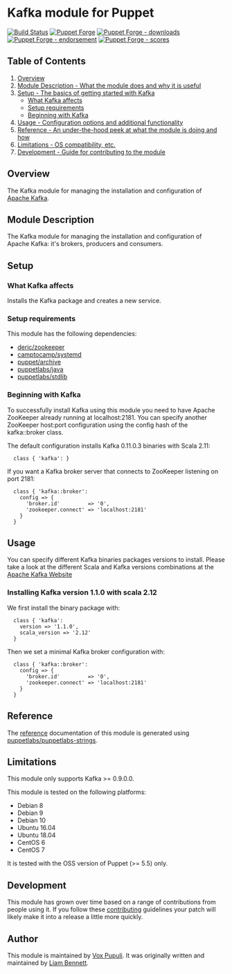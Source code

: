 # Kafka module for Puppet

[![Build Status](https://travis-ci.org/voxpupuli/puppet-kafka.png?branch=master)](https://travis-ci.org/voxpupuli/puppet-kafka)
[![Puppet Forge](https://img.shields.io/puppetforge/v/puppet/kafka.svg)](https://forge.puppetlabs.com/puppet/kafka)
[![Puppet Forge - downloads](https://img.shields.io/puppetforge/dt/puppet/kafka.svg)](https://forge.puppetlabs.com/puppet/kafka)
[![Puppet Forge - endorsement](https://img.shields.io/puppetforge/e/puppet/kafka.svg)](https://forge.puppetlabs.com/puppet/kafka)
[![Puppet Forge - scores](https://img.shields.io/puppetforge/f/puppet/kafka.svg)](https://forge.puppetlabs.com/puppet/kafka)

## Table of Contents

1. [Overview](#overview)
1. [Module Description - What the module does and why it is useful](#module-description)
1. [Setup - The basics of getting started with Kafka](#setup)
    * [What Kafka affects](#what-kafka-affects)
    * [Setup requirements](#setup-requirements)
    * [Beginning with Kafka](#beginning-with-kafka)
1. [Usage - Configuration options and additional functionality](#usage)
1. [Reference - An under-the-hood peek at what the module is doing and how](#reference)
1. [Limitations - OS compatibility, etc.](#limitations)
1. [Development - Guide for contributing to the module](#development)

## Overview

The Kafka module for managing the installation and configuration of [Apache Kafka](http://kafka.apache.org).

## Module Description

The Kafka module for managing the installation and configuration of Apache Kafka:
it's brokers, producers and consumers.

## Setup

### What Kafka affects

Installs the Kafka package and creates a new service.

### Setup requirements

This module has the following dependencies:

* [deric/zookeeper](https://github.com/deric/puppet-zookeeper)
* [camptocamp/systemd](https://github.com/camptocamp/puppet-systemd)
* [puppet/archive](https://github.com/voxpupuli/puppet-archive)
* [puppetlabs/java](https://github.com/puppetlabs/puppetlabs-java)
* [puppetlabs/stdlib](https://github.com/puppetlabs/puppetlabs-stdlib)

### Beginning with Kafka

To successfully install Kafka using this module you need to have Apache ZooKeeper
already running at localhost:2181. You can specify another ZooKeeper host:port
configuration using the config hash of the kafka::broker class.

The default configuration installs Kafka 0.11.0.3 binaries with Scala 2.11:

```puppet
  class { 'kafka': }
```

If you want a Kafka broker server that connects to ZooKeeper listening on port 2181:

```puppet
  class { 'kafka::broker':
    config => {
      'broker.id'         => '0',
      'zookeeper.connect' => 'localhost:2181'
    }
  }
```

## Usage

You can specify different Kafka binaries packages versions to install. Please
take a look at the different Scala and Kafka versions combinations at the
[Apache Kafka Website](http://kafka.apache.org/downloads.html)

### Installing Kafka version 1.1.0 with scala 2.12

We first install the binary package with:

```puppet
  class { 'kafka':
    version => '1.1.0',
    scala_version => '2.12'
  }
```

Then we set a minimal Kafka broker configuration with:

```puppet
  class { 'kafka::broker':
    config => {
      'broker.id'         => '0',
      'zookeeper.connect' => 'localhost:2181'
    }
  }
```

## Reference

The [reference][1] documentation of this module is generated using [puppetlabs/puppetlabs-strings][2].

## Limitations

This module only supports Kafka >= 0.9.0.0.

This module is tested on the following platforms:

* Debian 8
* Debian 9
* Debian 10
* Ubuntu 16.04
* Ubuntu 18.04
* CentOS 6
* CentOS 7

It is tested with the OSS version of Puppet (>= 5.5) only.

## Development

This module has grown over time based on a range of contributions from people
using it. If you follow these [contributing][3] guidelines your patch will
likely make it into a release a little more quickly.

## Author

This module is maintained by [Vox Pupuli][4]. It was originally written and
maintained by [Liam Bennett][5].

[1]: https://github.com/voxpupuli/puppet-kafka/blob/master/REFERENCE.md
[2]: https://github.com/puppetlabs/puppetlabs-strings
[3]: https://github.com/voxpupuli/puppet-kafka/blob/master/.github/CONTRIBUTING.md
[4]: https://voxpupuli.org
[5]: https://www.opentable.com